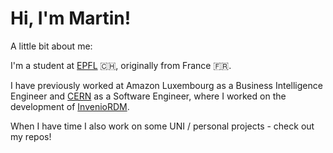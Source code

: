 # Hi, I'm Martin!

A little bit about me:

I'm a student at [EPFL](https://epfl.ch) 🇨🇭, originally from France 🇫🇷.

I have previously worked at Amazon Luxembourg as a Business Intelligence Engineer and [CERN](https://home.web.cern.ch/) as a Software Engineer, where I worked on the development of [InvenioRDM](https://inveniosoftware.org/products/rdm/).


When I have time I also work on some UNI / personal projects - check out my repos!
